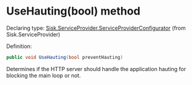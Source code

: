 <!--

Copyrights 2023 Sisk Framework - CypherPotato
Published under MIT license

!!! DO NOT EDIT THIS FILE !!!
This file was generated by a tool in the Sisk package. To edit the information in this documentation,
edit the XML documentation present in the Sisk source code.

-->


# UseHauting(bool) method

Declaring type: [Sisk.ServiceProvider.ServiceProviderConfigurator](/spec/Sisk.ServiceProvider.ServiceProviderConfigurator.md) (from Sisk.ServiceProvider)


Definition:

```cs
public void UseHauting(bool preventHauting)
```

Determines if the HTTP server should handle the application hauting for blocking the main loop or not.

